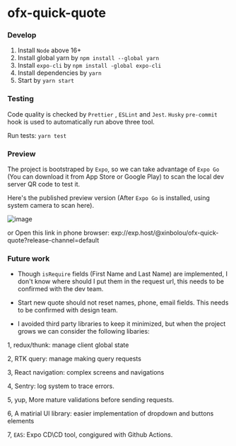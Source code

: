# ofx-quick-quote
### Develop

1. Install `Node` above 16+
2. Install global yarn by `npm install --global yarn`
3. Install `expo-cli` by `npm install -global expo-cli`
4. Install dependencies by `yarn`
5. Start by `yarn start`


### Testing
Code quality is checked by `Prettier` , `ESLint` and `Jest`. `Husky` `pre-commit` hook is used to automatically run above three tool.

Run tests: `yarn test`

### Preview
The project is bootstraped by `Expo`, so we can take advantage of `Expo Go` (You can download it from App Store or Google Play) to scan the local dev server QR code to test it. 

Here's the published preview version (After `Expo Go` is installed, using system camera to scan here).

![image](https://user-images.githubusercontent.com/22609051/197420630-5bd2a2e5-75d8-426d-84ec-7ff3f571269c.png)

or Open this link in phone browser:
exp://exp.host/@xinbolou/ofx-quick-quote?release-channel=default


### Future work
* Though `isRequire` fields (First Name and Last Name) are implemented, I don't know where should I put them in the request url, this needs to be confirmed with the dev team.

* Start new quote should not reset names, phone, email fields. This needs to be confirmed with design team.

* I avoided third party libraries to keep it minimized, but when the project grows we can consider the following libaries:

1, redux/thunk: manage client global state

2, RTK query: manage making query requests

3, React navigation: complex screens and navigations

4, Sentry: log system to trace errors.

5, yup, More mature validations before sending requests.

6, A matirial UI library: easier implementation of dropdown and buttons elements

7, `EAS`: Expo CD\CD tool, congigured with Github Actions.


